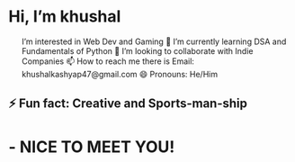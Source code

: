 <!DOCTYPE html>
<html Lang "en">
<head>
  <meta charset="UTF-8"> 
  <meta name="viewport" content="width=device-width, initial-scale-1.0"> 
  <title>Inroduction</title>
</head>
<body>
<h1>Hi, I’m khushal</h1>
<ol>
<l1>I’m interested in Web Dev and Gaming</l1>
<l1>🌱 I’m currently learning DSA and Fundamentals of Python</l1>
<l1>💞️ I’m looking to collaborate with Indie Companies</l1>
<l1>📫 How to reach me there is Email: khushalkashyap47@gmail.com</l1>
<l1>😄 Pronouns: He/Him</l1>
</ol>
<h2>⚡ Fun fact: Creative and Sports-man-ship</h2>
<h1>- NICE TO MEET YOU!</h1>
</body>
</html>
